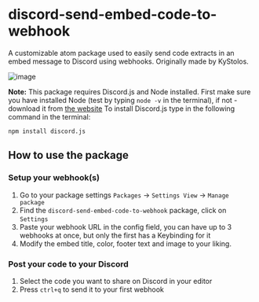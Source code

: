 # discord-send-embed-code-to-webhook
A customizable atom package used to easily send code extracts in an embed message to Discord using webhooks. Originally made by KyStolos.

![image](https://user-images.githubusercontent.com/61242573/111846640-88ede300-8907-11eb-9826-8f8c403e9adc.png)

**Note:** This package requires Discord.js and Node installed. First make sure you have installed Node (test by typing `node -v` in the terminal), if not - download it from [the website](https://nodejs.org/en/download/) To install Discord.js type in the following command in the terminal:
```
npm install discord.js
```

## How to use the package

### Setup your webhook(s)

1. Go to your package settings `Packages` -> `Settings View` -> `Manage package`
2. Find the `discord-send-embed-code-to-webhook` package, click on `Settings`
3. Paste your webhook URL in the config field, you can have up to 3 webhooks at once, but only the first has a Keybinding for it
4. Modify the embed title, color, footer text and image to your liking.


### Post your code to your Discord

1. Select the code you want to share on Discord in your editor
2. Press `ctrl+q` to send it to your first webhook
